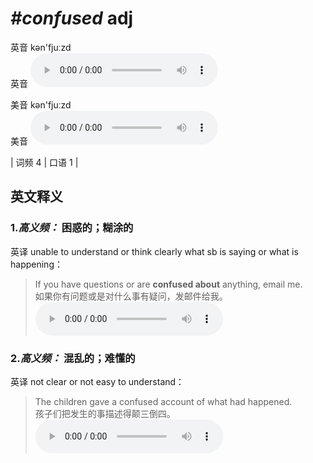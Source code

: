 # ***\#confused*** adj
英音 kən'fjuːzd  
英音
<audio src="./media/confused-B.aac" controls="controls"></audio>

美音 kən'fjuːzd  
美音
<audio src="./media/confused.aac" controls="controls"></audio>



| 词频 4 | 口语 1 |  

英文释义
---
### 1.*高义频：* **困惑的；糊涂的**  
英译 unable to understand or think clearly what sb is saying or what is happening：

 > If you have questions or are **confused about** anything, email me.   
 > 如果你有问题或是对什么事有疑问，发邮件给我。    
<audio src="./media/P101 confused1.aac" controls="controls"></audio>

### 2.*高义频：* **混乱的；难懂的**  
英译 not clear or not easy to understand：

 > The children gave a confused account of what had happened.   
 > 孩子们把发生的事描述得颠三倒四。    
<audio src="./media/2-confused.aac" controls="controls"></audio>


